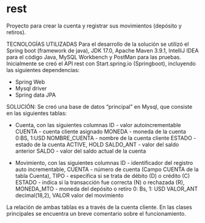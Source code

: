 # rest
Proyecto para crear la cuenta y registrar sus movimientos (depósito y retiros).

TECNOLOGÍAS UTILIZADAS
Para el desarrollo de la solución se utilizó el Spring boot (framework de java), JDK 17.0, Apache Maven 3.9.1, IntelliJ IDEA para el código Java, MySQL Workbench y PostMan para las pruebas.
Inicialmente se creó el API rest con Start.spring.io (Springboot), incluyendo las siguientes dependencias:
  - Spring Web
  - Mysql driver
  - Spring data JPA

SOLUCIÓN:
Se creó una base de datos “principal” en Mysql, que consiste en las siguientes tablas:
  - Cuenta, con las siguientes columnas
	ID - valor autoincrementable
	CUENTA - cuenta cliente asignado
	MONEDA - moneda de la cuenta 0:BS, 1:USD
	NOMBRE_CUENTA - nombre de la cuenta cliente
	ESTADO - estado de la cuenta ACTIVE, HOLD
	SALDO_ANT - valor del saldo anterior
	SALDO - valor del saldo actual de la cuenta

  - Movimiento, con las siguientes columnas
	ID - identificador del registro auto incrementable,
	CUENTA - número de cuenta (Campo CUENTA de la tabla Cuenta),
	TIPO - especifica si se trata de débito (D) o crédito (C)
	ESTADO - indica si la transacción fue correcta (N) o rechazada (R),
	MONEDA_MTO - moneda del depósito o retiro 0: Bs, 1: USD
	VALOR_ANT decimal(18,2),
	VALOR valor del movimiento

La relación de ambas tablas es a través de la cuenta cliente.
En las clases principales se encuentra un breve comentario sobre el funcionamiento.



